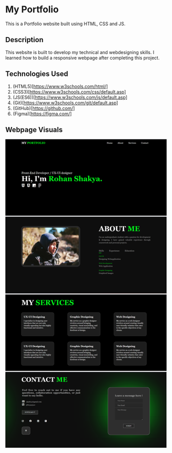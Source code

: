 
# My Portfolio

This is a Portfolio website built using HTML, CSS and JS. 

## Description

This website is built to develop my technical and webdesigning skills. I learned how to build a responsive webpage after completing this project.
## Technologies Used
1. (HTML5)[https://www.w3schools.com/html/]
2. (CSS3)[https://www.w3schools.com/css/default.asp]
3. (JS(ES6))[https://www.w3schools.com/js/default.asp]
4. (Git)[https://www.w3schools.com/git/default.asp]
5. (GitHub)[https://github.com/]
6. (Figma)[https://figma.com/]

## Webpage Visuals
<img src="assets/images/1.png">
<img src="assets/images/2.png">
<img src="assets/images/3.png">
<img src="assets/images/4.png">

